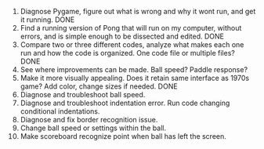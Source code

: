 1. Diagnose Pygame, figure out what is wrong and why it wont run, and get it running. DONE
2. Find a running version of Pong that will run on my computer, without errors, and is simple enough to be dissected and edited. DONE
3. Compare two or three different codes, analyze what makes each one run and how the code is organized. One code file or multiple files? DONE
4. See where improvements can be made. Ball speed? Paddle response?
5. Make it more visually appealing. Does it retain same interface as 1970s game? Add color, change sizes if needed. DONE
6. Diagnose and troubleshoot ball speed.
7. Diagnose and troubleshoot indentation error. Run code changing conditional indentations.
8. Diagnose and fix border recognition issue.
9. Change ball speed or settings within the ball.
10. Make scoreboard recognize point when ball has left the screen.
